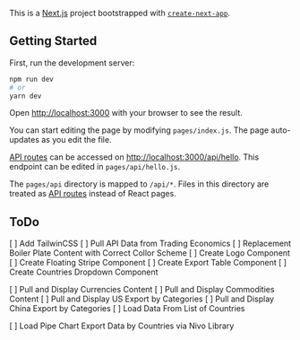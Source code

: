 This is a [Next.js](https://nextjs.org/) project bootstrapped with [`create-next-app`](https://github.com/vercel/next.js/tree/canary/packages/create-next-app).

## Getting Started

First, run the development server:

```bash
npm run dev
# or
yarn dev
```

Open [http://localhost:3000](http://localhost:3000) with your browser to see the result.

You can start editing the page by modifying `pages/index.js`. The page auto-updates as you edit the file.

[API routes](https://nextjs.org/docs/api-routes/introduction) can be accessed on [http://localhost:3000/api/hello](http://localhost:3000/api/hello). This endpoint can be edited in `pages/api/hello.js`.

The `pages/api` directory is mapped to `/api/*`. Files in this directory are treated as [API routes](https://nextjs.org/docs/api-routes/introduction) instead of React pages.

## ToDo
[ ] Add TailwinCSS 
[ ] Pull API Data from Trading Economics
[ ] Replacement Boiler Plate Content with Correct Collor Scheme
[ ] Create Logo Component
[ ] Create Floating Stripe Component
[ ] Create Export Table Component
[ ] Create Countries Dropdown Component

[ ] Pull and Display Currencies Content
[ ] Pull and Display Commodities Content
[ ] Pull and Display US Export by Categories
[ ] Pull and Display China Export by Categories 
[ ] Load Data From List of Countries

[ ] Load Pipe Chart Export Data by Countries via Nivo Library
